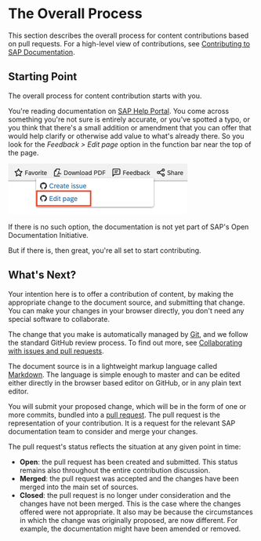 # The Overall Process

This section describes the overall process for content contributions based on pull requests. For a high-level view of contributions, see [Contributing to SAP Documentation](../contributing.md).

## Starting Point

The overall process for content contribution starts with you.

You're reading documentation on [SAP Help Portal](http://help.sap.com). You come across something you're not sure is entirely accurate, or you've spotted a typo, or you think that there's a small addition or amendment that you can offer that would help clarify or otherwise add value to what's already there. So you look for the *Feedback > Edit page* option in the function bar near the top of the page.

![Content contribution link](../assets/content-contribution-link.png)

If there is no such option, the documentation is not yet part of SAP's Open Documentation Initiative.

But if there is, then great, you're all set to start contributing.

## What's Next?

Your intention here is to offer a contribution of content, by making the appropriate change to the document source, and submitting that change. You can make your changes in your browser directly, you don't need any special software to collaborate.

The change that you make is automatically managed by [Git][git], and we follow the standard GitHub review process. To find out more, see [Collaborating with issues and pull requests][github-pull-request].

The document source is in a lightweight markup language called [Markdown][markdown]. The language is simple enough to master and can be edited either directly in the browser based editor on GitHub, or in any plain text editor.

You will submit your proposed change, which will be in the form of one or more commits, bundled into a [pull request][github-pull-request]. The pull request is the representation of your contribution.  It is a request for the relevant SAP documentation team to consider and merge your changes.

The pull request's status reflects the situation at any given point in time:

- **Open**: the pull request has been created and submitted. This status remains also throughout the entire contribution discussion.
- **Merged**: the pull request was accepted and the changes have been merged into the main set of sources.
- **Closed**: the pull request is no longer under consideration and the changes have not been merged. This is the case where the changes offered were not appropriate. It also may be because the circumstances in which the change was originally proposed, are now different. For example, the documentation might have been amended or removed.

[sap-help-portal]: https://help.sap.com
[markdown]: https://en.wikipedia.org/wiki/Markdown
[git]: https://en.wikipedia.org/wiki/Git
[github]: https://github.com
[github-pull-request]: https://docs.github.com/en/github/collaborating-with-issues-and-pull-requests/about-pull-requests
